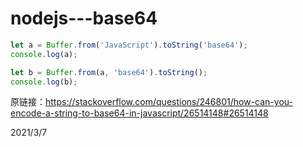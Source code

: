 # nodejs---base64

```javascript
let a = Buffer.from('JavaScript').toString('base64');
console.log(a);

let b = Buffer.from(a, 'base64').toString();
console.log(b);
```

原链接：https://stackoverflow.com/questions/246801/how-can-you-encode-a-string-to-base64-in-javascript/26514148#26514148  


2021/3/7  
